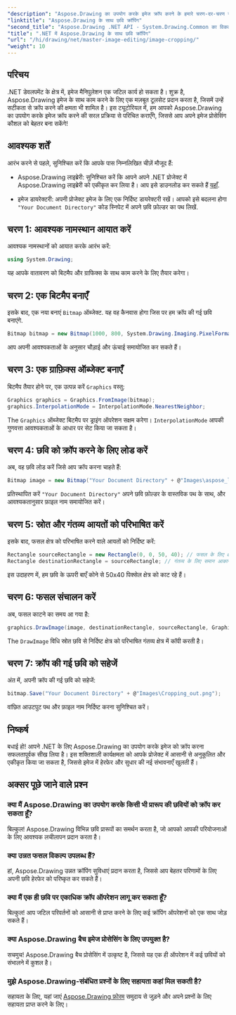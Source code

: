 ```yaml
---
"description": "Aspose.Drawing का उपयोग करके इमेज क्रॉप करने के हमारे चरण-दर-चरण गाइड के साथ अपने .NET एप्लिकेशन में इमेज मैनिपुलेशन की शक्ति को अनलॉक करें। यह ट्यूटोरियल बिटमैप बनाने से लेकर अंतिम क्रॉप की गई इमेज को सेव करने तक, आपको जो कुछ भी जानना ज़रूरी है, उसे कवर करता है।"
"linktitle": "Aspose.Drawing के साथ छवि क्रॉपिंग"
"second_title": "Aspose.Drawing .NET API - System.Drawing.Common का विकल्प"
"title": ".NET में Aspose.Drawing के साथ छवि क्रॉपिंग"
"url": "/hi/drawing/net/master-image-editing/image-cropping/"
"weight": 10
---
```


## परिचय

.NET डेवलपमेंट के क्षेत्र में, इमेज मैनिपुलेशन एक जटिल कार्य हो सकता है। शुक्र है, Aspose.Drawing इमेज के साथ काम करने के लिए एक मज़बूत टूलसेट प्रदान करता है, जिसमें उन्हें सटीकता से क्रॉप करने की क्षमता भी शामिल है। इस ट्यूटोरियल में, हम आपको Aspose.Drawing का उपयोग करके इमेज क्रॉप करने की सरल प्रक्रिया से परिचित कराएँगे, जिससे आप अपने इमेज प्रोसेसिंग कौशल को बेहतर बना सकेंगे!

## आवश्यक शर्तें

आरंभ करने से पहले, सुनिश्चित करें कि आपके पास निम्नलिखित चीज़ें मौजूद हैं:

- Aspose.Drawing लाइब्रेरी: सुनिश्चित करें कि आपने अपने .NET प्रोजेक्ट में Aspose.Drawing लाइब्रेरी को एकीकृत कर लिया है। आप इसे डाउनलोड कर सकते हैं [यहाँ](https://releases.aspose.com/drawing/net/).
  
- इमेज डायरेक्टरी: अपनी प्रोजेक्ट इमेज के लिए एक निर्दिष्ट डायरेक्टरी रखें। आपको इसे बदलना होगा `"Your Document Directory"` कोड स्निपेट में अपने छवि फ़ोल्डर का पथ लिखें.

## चरण 1: आवश्यक नामस्थान आयात करें

आवश्यक नामस्थानों को आयात करके आरंभ करें:

```csharp
using System.Drawing;
```

यह आपके वातावरण को बिटमैप और ग्राफिक्स के साथ काम करने के लिए तैयार करेगा।

## चरण 2: एक बिटमैप बनाएँ

इसके बाद, एक नया बनाएं `Bitmap` ऑब्जेक्ट. यह वह कैनवास होगा जिस पर हम क्रॉप की गई छवि बनाएंगे.

```csharp
Bitmap bitmap = new Bitmap(1000, 800, System.Drawing.Imaging.PixelFormat.Format32bppPArgb);
```

आप अपनी आवश्यकताओं के अनुसार चौड़ाई और ऊंचाई समायोजित कर सकते हैं।

## चरण 3: एक ग्राफ़िक्स ऑब्जेक्ट बनाएँ

बिटमैप तैयार होने पर, एक उत्पन्न करें `Graphics` वस्तु:

```csharp
Graphics graphics = Graphics.FromImage(bitmap);
graphics.InterpolationMode = InterpolationMode.NearestNeighbor;
```

The `Graphics` ऑब्जेक्ट बिटमैप पर ड्राइंग ऑपरेशन सक्षम करेगा। `InterpolationMode` आपकी गुणवत्ता आवश्यकताओं के आधार पर सेट किया जा सकता है।

## चरण 4: छवि को क्रॉप करने के लिए लोड करें

अब, वह छवि लोड करें जिसे आप क्रॉप करना चाहते हैं:

```csharp
Bitmap image = new Bitmap("Your Document Directory" + @"Images\aspose_logo.png");
```

प्रतिस्थापित करें `"Your Document Directory"` अपने छवि फ़ोल्डर के वास्तविक पथ के साथ, और आवश्यकतानुसार फ़ाइल नाम समायोजित करें।

## चरण 5: स्रोत और गंतव्य आयतों को परिभाषित करें

इसके बाद, फसल क्षेत्र को परिभाषित करने वाले आयतों को निर्दिष्ट करें:

```csharp
Rectangle sourceRectangle = new Rectangle(0, 0, 50, 40); // फसल के लिए क्षेत्रफल
Rectangle destinationRectangle = sourceRectangle; // गंतव्य के लिए समान आकार
```

इस उदाहरण में, हम छवि के ऊपरी बाएँ कोने से 50x40 पिक्सेल क्षेत्र को काट रहे हैं।

## चरण 6: फसल संचालन करें

अब, फसल काटने का समय आ गया है:

```csharp
graphics.DrawImage(image, destinationRectangle, sourceRectangle, GraphicsUnit.Pixel);
```

The `DrawImage` विधि स्रोत छवि से निर्दिष्ट क्षेत्र को परिभाषित गंतव्य क्षेत्र में कॉपी करती है।

## चरण 7: क्रॉप की गई छवि को सहेजें

अंत में, अपनी क्रॉप की गई छवि को सहेजें:

```csharp
bitmap.Save("Your Document Directory" + @"Images\Cropping_out.png");
```

वांछित आउटपुट पथ और फ़ाइल नाम निर्दिष्ट करना सुनिश्चित करें।

## निष्कर्ष

बधाई हो! आपने .NET के लिए Aspose.Drawing का उपयोग करके इमेज को क्रॉप करना सफलतापूर्वक सीख लिया है। इस शक्तिशाली कार्यक्षमता को आपके प्रोजेक्ट में आसानी से अनुकूलित और एकीकृत किया जा सकता है, जिससे इमेज में हेरफेर और सुधार की नई संभावनाएँ खुलती हैं।

## अक्सर पूछे जाने वाले प्रश्न

### क्या मैं Aspose.Drawing का उपयोग करके किसी भी प्रारूप की छवियों को क्रॉप कर सकता हूँ?

बिल्कुल! Aspose.Drawing विभिन्न छवि प्रारूपों का समर्थन करता है, जो आपको आपकी परियोजनाओं के लिए आवश्यक लचीलापन प्रदान करता है।

### क्या उन्नत फसल विकल्प उपलब्ध हैं?

हां, Aspose.Drawing उन्नत क्रॉपिंग सुविधाएं प्रदान करता है, जिससे आप बेहतर परिणामों के लिए अपनी छवि हेरफेर को परिष्कृत कर सकते हैं।

### क्या मैं एक ही छवि पर एकाधिक क्रॉप ऑपरेशन लागू कर सकता हूँ?

बिल्कुल! आप जटिल परिवर्तनों को आसानी से प्राप्त करने के लिए कई क्रॉपिंग ऑपरेशनों को एक साथ जोड़ सकते हैं।

### क्या Aspose.Drawing बैच इमेज प्रोसेसिंग के लिए उपयुक्त है?

सचमुच! Aspose.Drawing बैच प्रोसेसिंग में उत्कृष्ट है, जिससे यह एक ही ऑपरेशन में कई छवियों को संभालने में कुशल है।

### मुझे Aspose.Drawing-संबंधित प्रश्नों के लिए सहायता कहां मिल सकती है?

सहायता के लिए, यहां जाएं [Aspose.Drawing फ़ोरम](https://forum.aspose.com/c/diagram/17) समुदाय से जुड़ने और अपने प्रश्नों के लिए सहायता प्राप्त करने के लिए।
